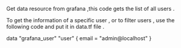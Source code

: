 Get data resource from grafana ,this code gets the list of all users .


To get the information of a specific user , or to filter users , use the following code and put it in data.tf file .

data "grafana_user" "user" {
    email = "admin@localhost"
}
